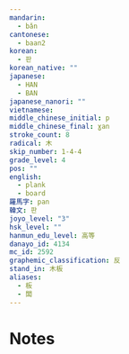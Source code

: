 ```yaml
---
mandarin:
  - bǎn
cantonese:
  - baan2
korean:
  - 판
korean_native: ""
japanese:
  - HAN
  - BAN
japanese_nanori: ""
vietnamese:
middle_chinese_initial: p
middle_chinese_final: ɣan
stroke_count: 8
radical: 木
skip_number: 1-4-4
grade_level: 4
pos: ""
english:
  - plank
  - board
羅馬字: pan
韓文: 판
joyo_level: "3"
hsk_level: ""
hanmun_edu_level: 高等
danayo_id: 4134
mc_id: 2592
graphemic_classification: 反
stand_in: 木板
aliases:
  - 板
  - 闆
---
```


# Notes
